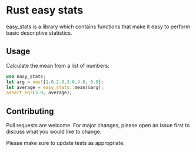 # Rust easy stats

easy_stats is a library which contains functions that make it easy to perform basic descriptive statistics.


## Usage
Calculate the mean from a list of numbers:

```rust
use easy_stats;
let arg = vec![1.0,2.0,3.0,4.0, 5.0];
let average = easy_stats::mean(&arg);
assert_eq!(3.0, average);
```


## Contributing
Pull requests are welcome. For major changes, please open an issue first to discuss what you would like to change.

Please make sure to update tests as appropriate.
